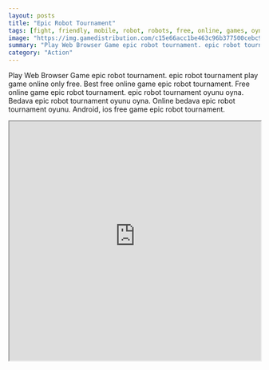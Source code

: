 ```yaml
---
layout: posts
title: "Epic Robot Tournament"
tags: [fight, friendly, mobile, robot, robots, free, online, games, oyna, game, free, games, play, play, games]
image: "https://img.gamedistribution.com/c15e66acc1be463c96b377500cebc9e1.jpg"
summary: "Play Web Browser Game epic robot tournament. epic robot tournament play game online only free. Best free online game epic robot tournament. Free online game epic robot tournament. epic robot tournament oyunu oyna. Bedava epic robot tournament oyunu oyna. Online bedava epic robot tournament oyunu. Android, ios free game epic robot tournament."
category: "Action"
---
```


Play Web Browser Game epic robot tournament. epic robot tournament play game online only free. Best free online game epic robot tournament. Free online game epic robot tournament. epic robot tournament oyunu oyna. Bedava epic robot tournament oyunu oyna. Online bedava epic robot tournament oyunu. Android, ios free game epic robot tournament.

<iframe width="100%" height="480px;" src="https://html5.gamedistribution.com/c15e66acc1be463c96b377500cebc9e1/"></iframe>